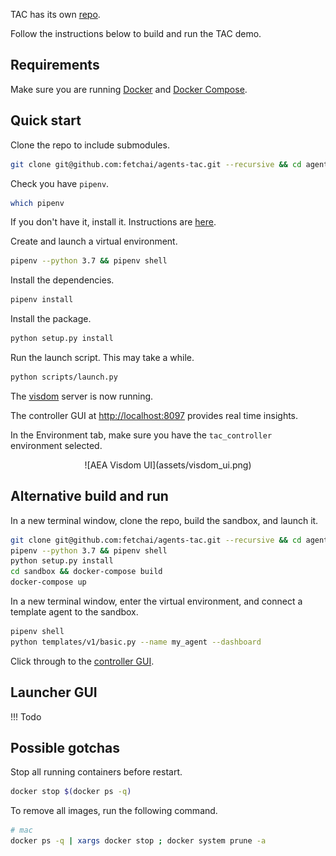 TAC has its own <a href="https://github.com/fetchai/agents-tac" target=_blank>repo</a>. 

Follow the instructions below to build and run the TAC demo.


## Requirements

Make sure you are running <a href="https://docs.docker.com/install/" target=_blank>Docker</a> and <a href="https://docs.docker.com/compose/install/" target=_blank>Docker Compose</a>.


## Quick start

Clone the repo to include submodules.

``` bash
git clone git@github.com:fetchai/agents-tac.git --recursive && cd agents-tac
```

Check you have `pipenv`.

``` bash
which pipenv
```

If you don't have it, install it. Instructions are <a href="https://pypi.org/project/pipenv/" target=_blank>here</a>.


Create and launch a virtual environment.

``` bash
pipenv --python 3.7 && pipenv shell
```

Install the dependencies.

``` bash
pipenv install
```


Install the package.
``` bash
python setup.py install
```


Run the launch script. This may take a while.

``` bash
python scripts/launch.py
```

The <a href="https://github.com/facebookresearch/visdom" target="_blank">visdom</a> server is now running.

The controller GUI at <a href="http://localhost:8097" target=_blank>http://localhost:8097</a> provides real time insights.

In the Environment tab, make sure you have the `tac_controller` environment selected.

<center>![AEA Visdom UI](assets/visdom_ui.png)</center>


## Alternative build and run

In a new terminal window, clone the repo, build the sandbox, and launch it.

``` bash
git clone git@github.com:fetchai/agents-tac.git --recursive && cd agents-tac
pipenv --python 3.7 && pipenv shell
python setup.py install
cd sandbox && docker-compose build
docker-compose up
```

In a new terminal window, enter the virtual environment, and connect a template agent to the sandbox.

``` bash
pipenv shell
python templates/v1/basic.py --name my_agent --dashboard
```
<!-- Issue: https://github.com/fetchai/agents-tac/issues/389 -->

Click through to the <a href="http://localhost:8097" target="_blank">controller GUI</a>.



## Launcher GUI

!!!	Todo


## Possible gotchas

Stop all running containers before restart.

``` bash
docker stop $(docker ps -q)
```

To remove all images, run the following command.

``` bash
# mac
docker ps -q | xargs docker stop ; docker system prune -a
```



<br/>